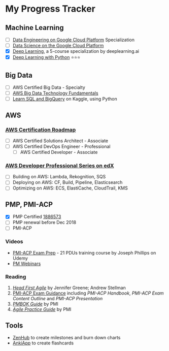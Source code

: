 # My Progress Tracker

## Machine Learning

 - [ ] [Data Engineering on Google Cloud Platform](https://www.coursera.org/specializations/gcp-data-machine-learning)  Specialization
 - [ ] [Data Science on the Google Cloud Platform](https://www.safaribooksonline.com/library/view/data-science-on/9781491974551/)
 - [x] [Deep Learning](https://www.coursera.org/account/accomplishments/specialization/Z23QYSJ94QTU), a 5-course specialization by deeplearning.ai
 - [x] [Deep Learning with Python](https://www.safaribooksonline.com/library/view/deep-learning-with/9781617294433/)  :star::star::star:

## Big Data

- [ ] AWS Certified Big Data - Specialty
- [ ] [AWS Big Data Technology Fundamentals](https://www.aws.training/transcript/curriculumplayer?transcriptId=tFJXk7lv8k6Bh3oyLkiuTA2)
- [ ] [Learn SQL and BigQuery](https://www.kaggle.com/learn/sql) on Kaggle, using Python

## AWS

### [AWS Certification Roadmap](https://aws.amazon.com/certification/#roadmap)
- [ ] AWS Certified Solutions Architect - Associate
- [ ] AWS Certified DevOps Engineer - Professional
	- [ ] AWS Certified Developer - Associate

### [AWS Developer Professional Series on edX](https://www.edx.org/aws-developer-professional-series)

 - [ ] Building on AWS: Lambda, Rekognition, SQS
 - [ ] Deploying on AWS: CF, Build, Pipeline, Elasticsearch
 - [ ] Optimizing on AWS: ECS, ElastiCache, CloudTrail, KMS

## PMP, PMI-ACP

 - [x] PMP Certified [1886573](https://webreports.pmi.org/certification/certificate/3302554/1963154)
 - [ ] PMP renewal before Dec 2018
 - [ ] PMI-ACP

### Videos

-   [PMI-ACP Exam Prep](https://www.udemy.com/pmiacp_21pdus/learn/v4/t/practice/1023892/introduction) - 21 PDUs training course by Joseph Phillips on Udemy
- [PM Webinars](https://www.projectmanagement.com/Webinars/webinarMainOnDemand.cfm)

### Reading

1.  [*Head First Agile*](https://www.safaribooksonline.com/library/view/head-first-agile/9781491944684/) by Jennifer Greene; Andrew Stellman
2.  [PMI-ACP Exam Guidance](https://www.pmi.org/certifications/types/agile-acp/exam-prep) including *PMI-ACP Handbook*, *PMI-ACP Exam Content Outline* and *PMI-ACP Presentation*
3.  [*PMBOK Guide*](https://www.safaribooksonline.com/library/view/a-guide-to/9781628253900/part01.xhtml) by PMI
4.  [*Agile Practice Guide*](https://www.safaribooksonline.com/library/view/agile-practice-guide/9781628253993/) by PMI
    
## Tools

- [ZenHub](https://app.zenhub.com/workspace/o/vochicong/progress/reports?report=burndown) to create milestones and burn down charts
- [AnkiApp](https://www.ankiapp.com/) to create flashcards 



<!--stackedit_data:
eyJoaXN0b3J5IjpbLTEyNjMyNDc2NTAsODMzNzI3ODg4LDE3MD
kyMTI4NjUsNDM3ODc2NzY4LDEzMDI0MzA1NDIsMTgyMzE2MDA0
MSw4ODk0MTQ0NiwtMTM1MDU1MDczMiw4NTMwMDQ1MjEsMTc0OD
UzMjMzMCwtMzIwNDU5NjIsLTE3NzA0MDg1MDksMzYxNTgzOTM1
LDE2ODE0MTUyMzQsMTY0ODA5Nzc2NSwxOTg2ODMyNTg5LC0xMz
E5ODI1Njg5LDEwODYzNDk2NjEsOTA0MjE5NTg2XX0=
-->
